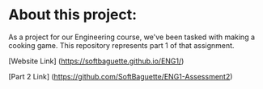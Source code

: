 # About this project:

As a project for our Engineering course, we've been tasked with making a cooking game. This repository represents part 1 of that assignment.

[Website Link] (https://softbaguette.github.io/ENG1/)

[Part 2 Link] (https://github.com/SoftBaguette/ENG1-Assessment2)
